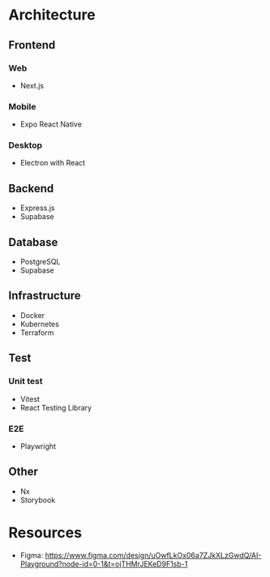 
# Architecture

## Frontend
### Web
- Next.js
### Mobile
- Expo React Native
### Desktop
- Electron with React

## Backend
- Express.js
- Supabase

## Database
- PostgreSQL
- Supabase

## Infrastructure
- Docker
- Kubernetes
- Terraform

## Test
### Unit test
- Vitest
- React Testing Library
### E2E
- Playwright

## Other
- Nx
- Storybook

# Resources
- Figma: https://www.figma.com/design/uOwfLkOx06a7ZJkXLzGwdQ/AI-Playground?node-id=0-1&t=ojTHMrJEKeD9F1sb-1
